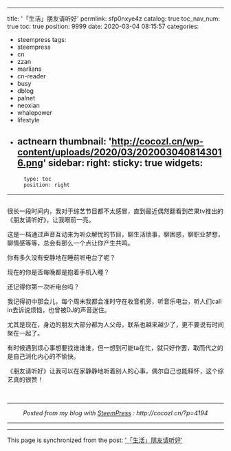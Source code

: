 
---
title: '「生活」朋友请听好'
permlink: sfp0nxye4z
catalog: true
toc_nav_num: true
toc: true
position: 9999
date: 2020-03-04 08:15:57
categories:
- steempress
tags:
- steempress
- cn
- zzan
- marlians
- cn-reader
- busy
- dblog
- palnet
- neoxian
- whalepower
- lifestyle
- actnearn
thumbnail: 'http://cocozl.cn/wp-content/uploads/2020/03/2020030408143016.png'
sidebar:
    right:
        sticky: true
widgets:
    -
        type: toc
        position: right
---


<img src="http://cocozl.cn/wp-content/uploads/2020/03/2020030408143016.png" alt="" class="wp-image-4195" />
<p>很长一段时间内，我对于综艺节目都不太感冒，直到最近偶然翻看到芒果tv推出的《朋友请听好》，让我眼前一亮。</p>
<p>这是一档通过声音互动来为听众解忧的节目，聊生活琐事，聊困惑，聊职业梦想，聊情感等等，总会有那么一个点让你产生共鸣。</p>
<p>你有多久没有安静地在睡前听电台了呢？</p>
<p>现在的你是否每晚都是抱着手机入睡？</p>
<p>还记得你第一次听电台吗？</p>
<p>我记得初中那会儿，每个周末我都会准时守在收音机旁，听音乐电台，听人们call in去诉说烦恼，也曾被DJ的声音迷住。</p>
<p>尤其是现在，身边的朋友大部分都为人父母，联系也越来越少了，更不要说有时间聚在一起了。

有时候遇到烦心事想要找谁谁谁，但一想到可能ta在忙，就只好作罢，取而代之的是自己消化内心的不愉快。</p>
<p>《朋友请听好》让我可以在家静静地听着别人的心事，偶尔自己也能释怀，这个综艺真的很赞！</p>
 <br /><center><hr/><em>Posted from my blog with <a href='https://wordpress.org/plugins/steempress/'>SteemPress</a> : http://cocozl.cn/?p=4194 </em><hr/></center>                        

- - -

This page is synchronized from the post: ['「生活」朋友请听好'](https://steemit.com/@mrspointm/sfp0nxye4z)
